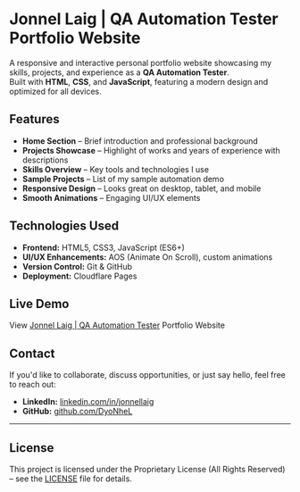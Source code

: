# Jonnel Laig | QA Automation Tester Portfolio Website

A responsive and interactive personal portfolio website showcasing my skills, projects, and experience as a **QA Automation Tester**.  
Built with **HTML**, **CSS**, and **JavaScript**, featuring a modern design and optimized for all devices.

## Features
- **Home Section** – Brief introduction and professional background
- **Projects Showcase** – Highlight of works and years of experience with descriptions
- **Skills Overview** – Key tools and technologies I use
- **Sample Projects** – List of my sample automation demo
- **Responsive Design** – Looks great on desktop, tablet, and mobile
- **Smooth Animations** – Engaging UI/UX elements

## Technologies Used
- **Frontend:** HTML5, CSS3, JavaScript (ES6+)
- **UI/UX Enhancements:** AOS (Animate On Scroll), custom animations
- **Version Control:** Git & GitHub
- **Deployment:** Cloudflare Pages

## Live Demo
View [Jonnel Laig | QA Automation Tester](https://jonnellaig.pages.dev/) Portfolio Website

## Contact
If you'd like to collaborate, discuss opportunities, or just say hello, feel free to reach out:

- **LinkedIn:** [linkedin.com/in/jonnellaig](https://www.linkedin.com/in/jonnellaig/)
- **GitHub:** [github.com/DyoNheL](https://github.com/DyoNheL)

---

## License
This project is licensed under the Proprietary License (All Rights Reserved) – see the [LICENSE](LICENSE) file for details.